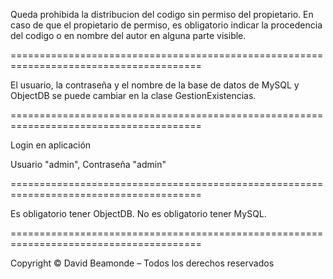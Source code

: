 Queda prohibida la distribucion del codigo sin permiso del propietario.
En caso de que el propietario de permiso, es obligatorio indicar la
procedencia del codigo o en nombre del autor en alguna parte visible.

=======================================================================================

El usuario, la contraseña y el nombre de la base de datos de MySQL
y ObjectDB se puede cambiar en la clase GestionExistencias.

=======================================================================================

Login en aplicación

Usuario "admin", Contraseña "admin"

=======================================================================================

Es obligatorio tener ObjectDB.
No es obligatorio tener MySQL.

=======================================================================================

Copyright © David Beamonde – Todos los derechos reservados
